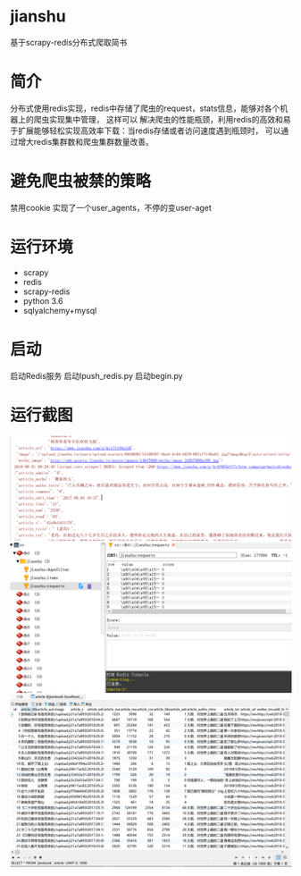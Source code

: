 # jianshu
基于scrapy-redis分布式爬取简书
# 简介
分布式使用redis实现，redis中存储了爬虫的request，stats信息，能够对各个机器上的爬虫实现集中管理，
这样可以 解决爬虫的性能瓶颈，利用redis的高效和易于扩展能够轻松实现高效率下载：当redis存储或者访问速度遇到瓶颈时，
可以通过增大redis集群数和爬虫集群数量改善。
# 避免爬虫被禁的策略
禁用cookie
实现了一个user_agents，不停的变user-aget

# 运行环境
- scrapy
- redis
- scrapy-redis
- python 3.6
- sqlyalchemy+mysql
# 启动
启动Redis服务
启动lpush_redis.py
启动begin.py

# 运行截图
![jietu](/screenshots/20180601085022.png)
![jietu](/screenshots/20180601085131.png)
![jietu](/screenshots/20180601085633.png)






